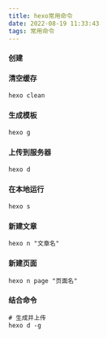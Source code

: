 ```yaml
---
title: hexo常用命令
date: 2022-08-19 11:33:43
tags: 常用命令
---
```


#### 创建

#### 清空缓存

```tex
hexo clean
```

#### 生成模板

``` tex
hexo g
```

#### 上传到服务器

```tex
hexo d
```

#### 在本地运行

``` tex
hexo s
```

#### 新建文章

```tex
hexo n "文章名"
```

#### 新建页面

```tex
hexo n page "页面名"
```

#### 结合命令

```tex
# 生成并上传
hexo d -g
```
